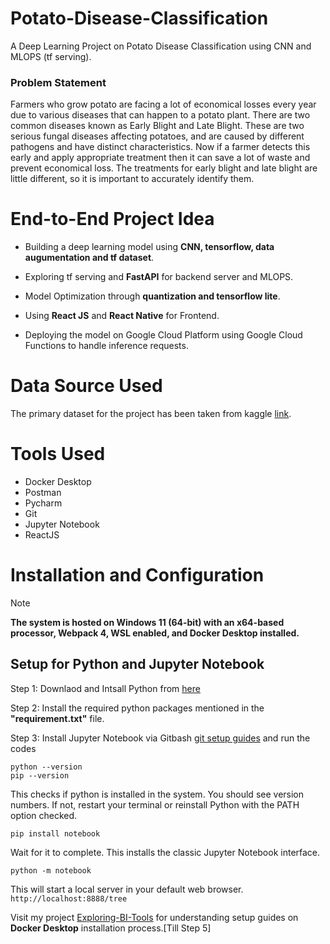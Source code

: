 # Potato-Disease-Classification
A Deep Learning Project on Potato Disease Classification using CNN and MLOPS (tf serving).

### Problem Statement
Farmers who grow potato are facing a lot of economical losses every year due to various diseases that can happen to a potato plant. There are two common diseases known as Early Blight and Late Blight. These are two serious fungal diseases affecting potatoes, and are caused by different pathogens and have distinct characteristics. Now if a farmer detects this early and apply appropriate treatment then it can save a lot of waste and prevent economical loss. The treatments for early blight and late blight are little different, so it is important to accurately identify them.

# End-to-End Project Idea
- Building a deep learning model using **CNN, tensorflow, data augumentation and tf dataset**.
  
- Exploring  tf serving and **FastAPI** for backend server and MLOPS.
  
- Model Optimization through **quantization and tensorflow lite**.
  
- Using **React JS** and **React Native** for Frontend.
  
- Deploying the model on Google Cloud Platform using Google Cloud Functions to handle inference requests.

# Data Source Used
The primary dataset for the project has been taken from kaggle [link](https://www.kaggle.com/datasets/arjuntejaswi/plant-village).

# Tools Used
- Docker Desktop
- Postman
- Pycharm
- Git
- Jupyter Notebook
- ReactJS

# Installation and Configuration
>[!Note]
>**The system is hosted on Windows 11 (64-bit) with an x64-based processor, Webpack 4, WSL enabled, and Docker Desktop installed.**

## Setup for Python and Jupyter Notebook
Step 1: Downlaod and Intsall Python from [here](https://www.python.org)

Step 2: Install the required python packages mentioned in the **"requirement.txt"** file.

Step 3: Install Jupyter Notebook via Gitbash [git setup guides](https://git-scm.com/download/win) and run the codes

```
python --version
pip --version
```
This checks if python is installed in the system. You should see version numbers. If not, restart your terminal or reinstall Python with the PATH option checked.

```
pip install notebook
```
Wait for it to complete. This installs the classic Jupyter Notebook interface.

```
python -m notebook
```
This will start a local server in your default web browser. `http://localhost:8888/tree`

Visit my project [Exploring-BI-Tools](https://github.com/Radiohead229/Exploring-BI-Tools?tab=readme-ov-file#1-installing-superset-using-docker-compose) for understanding setup guides on **Docker Desktop** installation process.[Till Step 5]

















